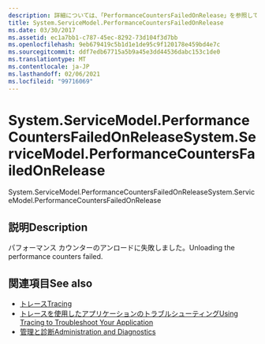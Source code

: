 ```yaml
---
description: 詳細については、「PerformanceCountersFailedOnRelease」を参照してください。
title: System.ServiceModel.PerformanceCountersFailedOnRelease
ms.date: 03/30/2017
ms.assetid: ec1a7bb1-c787-45ec-8292-73d104f3d7bb
ms.openlocfilehash: 9eb679419c5b1d1e1de95c9f120178e459bd4e7c
ms.sourcegitcommit: ddf7edb67715a5b9a45e3dd44536dabc153c1de0
ms.translationtype: MT
ms.contentlocale: ja-JP
ms.lasthandoff: 02/06/2021
ms.locfileid: "99716069"
---
```

# <a name="systemservicemodelperformancecountersfailedonrelease"></a><span data-ttu-id="1df69-103">System.ServiceModel.PerformanceCountersFailedOnRelease</span><span class="sxs-lookup"><span data-stu-id="1df69-103">System.ServiceModel.PerformanceCountersFailedOnRelease</span></span>

<span data-ttu-id="1df69-104">System.ServiceModel.PerformanceCountersFailedOnRelease</span><span class="sxs-lookup"><span data-stu-id="1df69-104">System.ServiceModel.PerformanceCountersFailedOnRelease</span></span>  
  
## <a name="description"></a><span data-ttu-id="1df69-105">説明</span><span class="sxs-lookup"><span data-stu-id="1df69-105">Description</span></span>  

 <span data-ttu-id="1df69-106">パフォーマンス カウンターのアンロードに失敗しました。</span><span class="sxs-lookup"><span data-stu-id="1df69-106">Unloading the performance counters failed.</span></span>  
  
## <a name="see-also"></a><span data-ttu-id="1df69-107">関連項目</span><span class="sxs-lookup"><span data-stu-id="1df69-107">See also</span></span>

- [<span data-ttu-id="1df69-108">トレース</span><span class="sxs-lookup"><span data-stu-id="1df69-108">Tracing</span></span>](index.md)
- [<span data-ttu-id="1df69-109">トレースを使用したアプリケーションのトラブルシューティング</span><span class="sxs-lookup"><span data-stu-id="1df69-109">Using Tracing to Troubleshoot Your Application</span></span>](using-tracing-to-troubleshoot-your-application.md)
- [<span data-ttu-id="1df69-110">管理と診断</span><span class="sxs-lookup"><span data-stu-id="1df69-110">Administration and Diagnostics</span></span>](../index.md)

